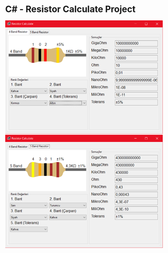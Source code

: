 # C# - Resistor Calculate Project

![4 Band Code](resources/4-Band-Resistors.png)
![5 Band Code](resources/5-Band-Resistors.png)